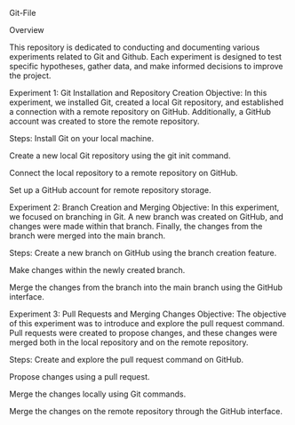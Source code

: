 Git-File


Overview

This repository is dedicated to conducting and documenting various experiments related to Git and Github. Each experiment is designed to test specific hypotheses, gather data, and make informed decisions to improve the project.

Experiment 1: Git Installation and Repository Creation
Objective: In this experiment, we installed Git, created a local Git repository, and established a connection with a remote repository on GitHub. Additionally, a GitHub account was created to store the remote repository.

Steps:
Install Git on your local machine.

Create a new local Git repository using the git init command.

Connect the local repository to a remote repository on GitHub.

Set up a GitHub account for remote repository storage.


Experiment 2: Branch Creation and Merging
Objective: In this experiment, we focused on branching in Git. A new branch was created on GitHub, and changes were made within that branch. Finally, the changes from the branch were merged into the main branch.

Steps:
Create a new branch on GitHub using the branch creation feature.

Make changes within the newly created branch.

Merge the changes from the branch into the main branch using the GitHub interface.


Experiment 3: Pull Requests and Merging Changes
Objective: The objective of this experiment was to introduce and explore the pull request command. Pull requests were created to propose changes, and these changes were merged both in the local repository and on the remote repository.

Steps:
Create and explore the pull request command on GitHub.

Propose changes using a pull request.

Merge the changes locally using Git commands.

Merge the changes on the remote repository through the GitHub interface.
